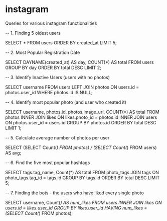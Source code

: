 # instagram
Queries for various instagram functionalities

-- 1. Finding 5 oldest users

SELECT * 
FROM users
ORDER BY created_at
LIMIT 5;



-- 2. Most Popular Registration Date

SELECT 
    DAYNAME(created_at) AS day,
    COUNT(*) AS total
FROM users
GROUP BY day
ORDER BY total DESC
LIMIT 2;



-- 3. Identify Inactive Users (users with no photos)

SELECT username
FROM users
LEFT JOIN photos
    ON users.id = photos.user_id
WHERE photos.id IS NULL;



-- 4. Identify most popular photo (and user who created it)

SELECT 
    username,
    photos.id,
    photos.image_url, 
    COUNT(*) AS total
FROM photos
INNER JOIN likes
    ON likes.photo_id = photos.id
INNER JOIN users
    ON photos.user_id = users.id
GROUP BY photos.id
ORDER BY total DESC
LIMIT 1;



-- 5. Calculate average number of photos per user

SELECT (SELECT Count(*) FROM   photos) / (SELECT Count(*) FROM   users) AS avg; 



-- 6. Find the five most popular hashtags

SELECT tags.tag_name, 
       Count(*) AS total 
FROM   photo_tags 
       JOIN tags 
         ON photo_tags.tag_id = tags.id 
GROUP  BY tags.id 
ORDER  BY total DESC 
LIMIT  5; 



-- 7. Finding the bots - the users who have liked every single photo

SELECT username, 
       Count(*) AS num_likes 
FROM   users 
       INNER JOIN likes 
               ON users.id = likes.user_id 
GROUP  BY likes.user_id 
HAVING num_likes = (SELECT Count(*) 
                    FROM   photos); 




